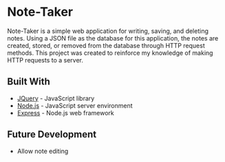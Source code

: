 # Note-Taker

Note-Taker is a simple web application for writing, saving, and deleting notes. Using a JSON file as the database for this application, the notes are created, stored, or removed from the database through HTTP request methods. This project was created to reinforce my knowledge of making HTTP requests to a server.    

## Built With

- [JQuery](https://jquery.com/) - JavaScript library
- [Node.js](https://nodejs.org/en/) - JavaScript server environment
- [Express](https://expressjs.com/) - Node.js web framework

## Future Development
- Allow note editing
